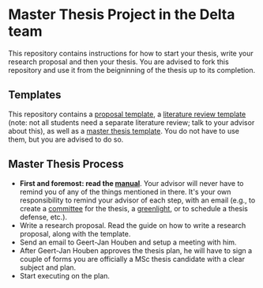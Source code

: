 # Master Thesis Project in the Delta team

This repository contains instructions for how to start your thesis, write your research proposal and then your thesis. You are advised to fork this repository and use it from the beigninning of the thesis up to its completion. 

## Templates
This repository contains a [proposal template](proposal), a [literature review template](literature-review) (note: not all students need a separate literature review; talk to your advisor about this), as well as a [master thesis template](thesis). You do not have to use them, but you are advised to do so.

## Master Thesis Process

- **First and foremost: read the [manual](https://www.tudelft.nl/en/student/faculties/eemcs-student-portal/education/graduation-policy-msc/)**. Your advisor will never have to remind you of any of the things mentioned in there. It's your own responsibility to remind your advisor of each step, with an email (e.g., to create a [committee](forms) for the thesis, a [greenlight](forms), or to schedule a thesis defense, etc.). 
- Write a research proposal. Read the guide on how to write a research proposal, along with the template. 
- Send an email to Geert-Jan Houben and setup a meeting with him.
- After Geert-Jan Houben approves the thesis plan, he will have to sign a couple of forms you are officially a MSc thesis candidate with a clear subject and plan.
- Start executing on the plan.




